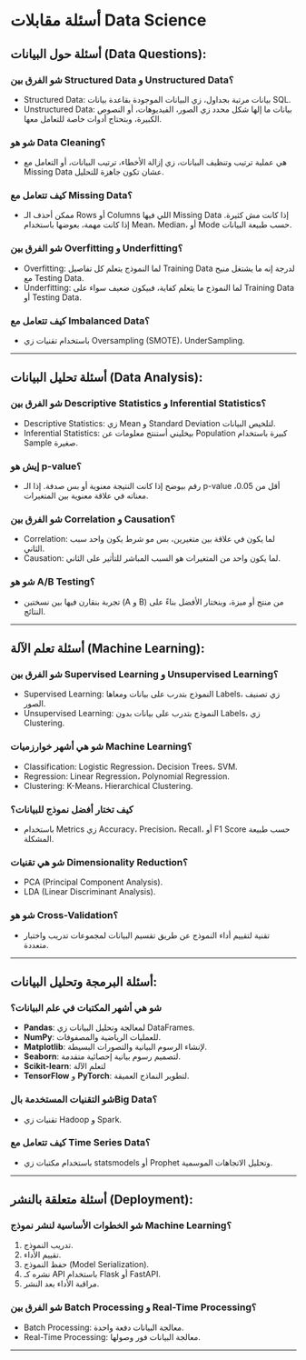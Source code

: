 # أسئلة مقابلات Data Science

## أسئلة حول البيانات (Data Questions):

### شو الفرق بين Structured Data و Unstructured Data؟

- Structured Data: بيانات مرتبة بجداول، زي البيانات الموجودة بقاعدة بيانات SQL.
- Unstructured Data: بيانات ما إلها شكل محدد زي الصور، الفيديوهات، أو النصوص الكبيرة، وبتحتاج أدوات خاصة للتعامل معها.

### شو هو Data Cleaning؟

- هي عملية ترتيب وتنظيف البيانات، زي إزالة الأخطاء، ترتيب البيانات، أو التعامل مع Missing Data عشان تكون جاهزة للتحليل.

### كيف تتعامل مع Missing Data؟

- ممكن أحذف الـ Rows أو Columns اللي فيها Missing Data إذا كانت مش كثيرة. إذا كانت مهمة، بعوضها باستخدام Mean، Median، أو Mode حسب طبيعة البيانات.

### شو الفرق بين Overfitting و Underfitting؟

- Overfitting: لما النموذج يتعلم كل تفاصيل Training Data لدرجة إنه ما يشتغل منيح مع Testing Data.
- Underfitting: لما النموذج ما يتعلم كفاية، فبيكون ضعيف سواء على Training Data أو Testing Data.

### كيف تتعامل مع Imbalanced Data؟

- باستخدام تقنيات زي Oversampling (SMOTE)، UnderSampling.

---

## أسئلة تحليل البيانات (Data Analysis):

### شو الفرق بين Descriptive Statistics و Inferential Statistics؟

- Descriptive Statistics: زي Mean و Standard Deviation لتلخيص البيانات.
- Inferential Statistics: بيخليني أستنتج معلومات عن Population كبيرة باستخدام Sample صغيرة.

### إيش هو p-value؟

- رقم بيوضح إذا كانت النتيجة معنوية أو بس صدفة. إذا الـ p-value أقل من 0.05، معناته في علاقة معنوية بين المتغيرات.

### شو الفرق بين Correlation و Causation؟

- Correlation: لما يكون في علاقة بين متغيرين، بس مو شرط يكون واحد سبب الثاني.
- Causation: لما يكون واحد من المتغيرات هو السبب المباشر للتأثير على الثاني.

### شو هو A/B Testing؟

- تجربة بنقارن فيها بين نسختين (A و B) من منتج أو ميزة، وبنختار الأفضل بناءً على النتائج.

---

## أسئلة تعلم الآلة (Machine Learning):

### شو الفرق بين Supervised Learning و Unsupervised Learning؟

- Supervised Learning: النموذج بتدرب على بيانات ومعاها Labels، زي تصنيف الصور.
- Unsupervised Learning: النموذج بتدرب على بيانات بدون Labels، زي Clustering.

### شو هي أشهر خوارزميات Machine Learning؟

- Classification: Logistic Regression، Decision Trees، SVM.
- Regression: Linear Regression، Polynomial Regression.
- Clustering: K-Means، Hierarchical Clustering.

### كيف تختار أفضل نموذج للبيانات؟

- باستخدام Metrics زي Accuracy، Precision، Recall، أو F1 Score حسب طبيعة المشكلة.

### شو هي تقنيات Dimensionality Reduction؟

- PCA (Principal Component Analysis).
- LDA (Linear Discriminant Analysis).

### شو هو Cross-Validation؟

- تقنية لتقييم أداء النموذج عن طريق تقسيم البيانات لمجموعات تدريب واختبار متعددة.

---

## أسئلة البرمجة وتحليل البيانات:

### شو هي أشهر المكتبات في علم البيانات؟

- **Pandas**: لمعالجة وتحليل البيانات زي DataFrames.
- **NumPy**: للعمليات الرياضية والمصفوفات.
- **Matplotlib**: لإنشاء الرسوم البيانية والتصورات البسيطة.
- **Seaborn**: لتصميم رسوم بيانية إحصائية متقدمة.
- **Scikit-learn**: لتعلم الآلة
- **TensorFlow** و **PyTorch**: لتطوير النماذج العميقة.

### شو التقنيات المستخدمة بالBig Data؟

- تقنيات زي Hadoop و Spark.

### كيف تتعامل مع Time Series Data؟

- باستخدام مكتبات زي statsmodels أو Prophet وتحليل الاتجاهات الموسمية.

---

## أسئلة متعلقة بالنشر (Deployment):

### شو الخطوات الأساسية لنشر نموذج Machine Learning؟

1. تدريب النموذج.
2. تقييم الأداء.
3. حفظ النموذج (Model Serialization).
4. نشره كـ API باستخدام Flask أو FastAPI.
5. مراقبة الأداء بعد النشر.

### شو الفرق بين Batch Processing و Real-Time Processing؟

- Batch Processing: معالجة البيانات دفعة واحدة.
- Real-Time Processing: معالجة البيانات فور وصولها.

---
